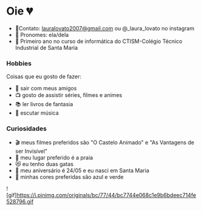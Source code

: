 # Oie 💔

* 🌼Contato: lauralovato2007@gmail.com ou @_laura_lovato no instagram
* 🌼 Pronomes: ela/dela
* 🌼 Primeiro ano no curso de informática do CTISM-Colégio Técnico Industrial de Santa Maria

### Hobbies

Coisas que eu gosto de fazer:
* 👯 sair com meus amigos
* 📺 gosto de assistir séries, filmes e animes
* 📚 ler livros de fantasia
* 🎵 escutar música

### Curiosidades

* 🎬 meus filmes preferidos são "O Castelo Animado" e "As Vantagens de ser Invisível"
* 🌊 meu lugar preferido é a praia
* 😻 eu tenho duas gatas
* 🎂 meu aniversário é 24/05 e eu nasci em Santa Maria
* 🎨 minhas cores preferidas são azul e verde

![gif]https://i.pinimg.com/originals/bc/77/44/bc7744e068c1e9b6bdeec714fe528796.gif
